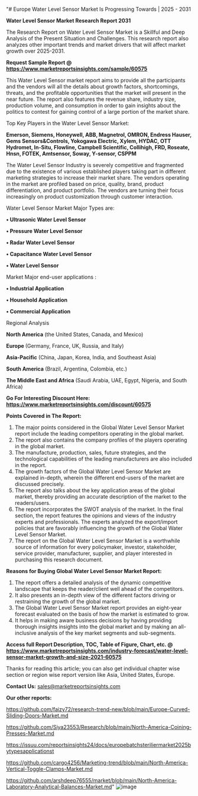 "# Europe Water Level Sensor Market Is Progressing Towards | 2025 - 2031

<strong>Water Level Sensor Market Research Report 2031</strong>

The Research Report on Water Level Sensor Market is a Skillful and Deep Analysis of the Present Situation and Challenges. This research report also analyzes other important trends and market drivers that will affect market growth over 2025-2031.

<strong>Request Sample Report @ <a href=https://www.marketreportsinsights.com/sample/60575>https://www.marketreportsinsights.com/sample/60575</a></strong>

This Water Level Sensor market report aims to provide all the participants and the vendors will all the details about growth factors, shortcomings, threats, and the profitable opportunities that the market will present in the near future. The report also features the revenue share, industry size, production volume, and consumption in order to gain insights about the politics to contest for gaining control of a large portion of the market share.

Top Key Players in the Water Level Sensor Market:

<strong>Emerson, Siemens, Honeywell, ABB, Magnetrol, OMRON, Endress Hauser, Gems Sensors&Controls, Yokogawa Electric, Xylem, HYDAC, OTT Hydromet, In-Situ, Flowline, Campbell Scientific, Collihigh, FRD, Roseate, Hnsn, FOTEK, Amtsensor, Soway, Y-sensor, CSPPM</strong>

The Water Level Sensor Industry is severely competitive and fragmented due to the existence of various established players taking part in different marketing strategies to increase their market share. The vendors operating in the market are profiled based on price, quality, brand, product differentiation, and product portfolio. The vendors are turning their focus increasingly on product customization through customer interaction.

Water Level Sensor Market Major Types are:

<strong>• Ultrasonic Water Level Sensor

• Pressure Water Level Sensor

• Radar Water Level Sensor

• Capacitance Water Level Sensor

• Water Level Sensor</strong>

Market Major end-user applications :

<strong>• Industrial Application

• Household Application

• Commercial Application</strong>

Regional Analysis

</u><strong><b>North America</b></strong> (the United States, Canada, and Mexico)

<strong><b>Europe </b></strong>(Germany, France, UK, Russia, and Italy)

<strong><b>Asia-Pacific</b></strong> (China, Japan, Korea, India, and Southeast Asia)

<strong><b>South America</b></strong> (Brazil, Argentina, Colombia, etc.)

<strong><b>The Middle East and Africa</b></strong> (Saudi Arabia, UAE, Egypt, Nigeria, and South Africa)

<strong>Go For Interesting Discount Here: <a href=https://www.marketreportsinsights.com/discount/60575>https://www.marketreportsinsights.com/discount/60575</a></strong>

<strong>Points Covered in The Report:</strong>
<ol>
  <li>The major points considered in the Global Water Level Sensor Market report include the leading competitors operating in the global market.</li>
  <li>The report also contains the company profiles of the players operating in the global market.</li>
  <li>The manufacture, production, sales, future strategies, and the technological capabilities of the leading manufacturers are also included in the report.</li>
  <li>The growth factors of the Global Water Level Sensor Market are explained in-depth, wherein the different end-users of the market are discussed precisely.</li>
  <li>The report also talks about the key application areas of the global market, thereby providing an accurate description of the market to the readers/users.</li>
  <li>The report incorporates the SWOT analysis of the market. In the final section, the report features the opinions and views of the industry experts and professionals. The experts analyzed the export/import policies that are favorably influencing the growth of the Global Water Level Sensor Market.</li>
  <li>The report on the Global Water Level Sensor Market is a worthwhile source of information for every policymaker, investor, stakeholder, service provider, manufacturer, supplier, and player interested in purchasing this research document.</li>
</ol>
<strong>Reasons for Buying Global Water Level Sensor Market Report:</strong>

<ol>
  <li>The report offers a detailed analysis of the dynamic competitive landscape that keeps the reader/client well ahead of the competitors.</li>
  <li>It also presents an in-depth view of the different factors driving or restraining the growth of the global market.</li>
  <li>The Global Water Level Sensor Market report provides an eight-year forecast evaluated on the basis of how the market is estimated to grow.</li>
  <li>It helps in making aware business decisions by having providing thorough insights insights into the global market and by making an all-inclusive analysis of the key market segments and sub-segments.</li>
</ol>
<strong>Access full Report Description, TOC, Table of Figure, Chart, etc. @ <a href=https://www.marketreportsinsights.com/industry-forecast/water-level-sensor-market-growth-and-size-2021-60575>https://www.marketreportsinsights.com/industry-forecast/water-level-sensor-market-growth-and-size-2021-60575</a></strong>


Thanks for reading this article; you can also get individual chapter wise section or region wise report version like Asia, United States, Europe.

<strong>Contact Us:</strong>
sales@marketreportsinsights.com

<strong>Our other reports:</strong>

<a href=https://github.com/faizy72/research-trend-new/blob/main/Europe-Curved-Sliding-Doors-Market.md>https://github.com/faizy72/research-trend-new/blob/main/Europe-Curved-Sliding-Doors-Market.md</a>

<a href=https://github.com/Siya23553/Research/blob/main/North-America-Coining-Presses-Market.md>https://github.com/Siya23553/Research/blob/main/North-America-Coining-Presses-Market.md</a>

<a href=https://issuu.com/reportsinsights24/docs/europebatchsteriliermarket2025bytypesapplicationst>https://issuu.com/reportsinsights24/docs/europebatchsteriliermarket2025bytypesapplicationst</a>

<a href=https://github.com/cargo4256/Marketing-trend/blob/main/North-America-Vertical-Toggle-Clamps-Market.md>https://github.com/cargo4256/Marketing-trend/blob/main/North-America-Vertical-Toggle-Clamps-Market.md</a>

<a href=https://github.com/arshdeep76555/market/blob/main/North-America-Laboratory-Analytical-Balances-Market.md>https://github.com/arshdeep76555/market/blob/main/North-America-Laboratory-Analytical-Balances-Market.md</a>"
![image](https://github.com/user-attachments/assets/99fff8bc-f948-4e35-a2ad-cfd9105ed114)
